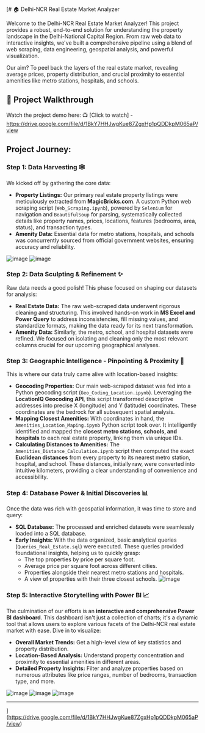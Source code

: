 [# 🏠 Delhi-NCR Real Estate Market Analyzer

Welcome to the Delhi-NCR Real Estate Market Analyzer! This project provides a robust, end-to-end solution for understanding the property landscape in the Delhi-National Capital Region. From raw web data to interactive insights, we've built a comprehensive pipeline using a blend of web scraping, data engineering, geospatial analysis, and powerful visualization.

Our aim? To peel back the layers of the real estate market, revealing average prices, property distribution, and crucial proximity to essential amenities like metro stations, hospitals, and schools.

## 🎥 Project Walkthrough

Watch the project demo here:
📺 [Click to watch] - https://drive.google.com/file/d/1BkY7HHJwgKue87ZgxHp1pQDDkpM065aP/view

## Project Journey: 

### Step 1: Data Harvesting 🕸️

We kicked off by gathering the core data:

* **Property Listings:** Our primary real estate property listings were meticulously extracted from **MagicBricks.com**. A custom Python web scraping script (`Web_Scraping.ipynb`), powered by `Selenium` for navigation and `BeautifulSoup` for parsing, systematically collected details like property names, prices, locations, features (bedrooms, area, status), and transaction types.
* **Amenity Data:** Essential data for metro stations, hospitals, and schools was concurrently sourced from official government websites, ensuring accuracy and reliability.

![image](https://github.com/user-attachments/assets/2559ffad-cf28-4a30-84b2-e1733b846619)
![image](https://github.com/user-attachments/assets/18d2bca4-5cd1-4ed2-909c-0f5391f99095) 


### Step 2: Data Sculpting & Refinement ✨

Raw data needs a good polish! This phase focused on shaping our datasets for analysis:

* **Real Estate Data:** The raw web-scraped data underwent rigorous cleaning and structuring. This involved hands-on work in **MS Excel and Power Query** to address inconsistencies, fill missing values, and standardize formats, making the data ready for its next transformation.
* **Amenity Data:** Similarly, the metro, school, and hospital datasets were refined. We focused on isolating and cleaning only the most relevant columns crucial for our upcoming geographical analyses.

### Step 3: Geographic Intelligence - Pinpointing & Proximity 📍

This is where our data truly came alive with location-based insights:

* **Geocoding Properties:** Our main web-scraped dataset was fed into a Python geocoding script (`Geo_Coding_Location.ipynb`). Leveraging the **LocationIQ Geocoding API**, this script transformed descriptive addresses into precise X (longitude) and Y (latitude) coordinates. These coordinates are the bedrock for all subsequent spatial analysis.
* **Mapping Closest Amenities:** With coordinates in hand, the `Amenities_Location_Maping.ipynb` Python script took over. It intelligently identified and mapped the **closest metro stations, schools, and hospitals** to each real estate property, linking them via unique IDs.
* **Calculating Distances to Amenities:** The `Amenities_Distance_Calculation.ipynb` script then computed the exact **Euclidean distances** from every property to its nearest metro station, hospital, and school. These distances, initially raw, were converted into intuitive kilometers, providing a clear understanding of convenience and accessibility.
  

### Step 4: Database Power & Initial Discoveries 📊

Once the data was rich with geospatial information, it was time to store and query:

* **SQL Database:** The processed and enriched datasets were seamlessly loaded into a SQL database.
* **Early Insights:** With the data organized, basic analytical queries (`Queries_Real_Estate.sql`) were executed. These queries provided foundational insights, helping us to quickly grasp:
    * The top properties by price per square foot.
    * Average price per square foot across different cities.
    * Properties alongside their nearest metro stations and hospitals.
    * A view of properties with their three closest schools.
![image](https://github.com/user-attachments/assets/6e252ee8-96a6-475c-b756-c7d53ceb4b32)


### Step 5: Interactive Storytelling with Power BI 📈

The culmination of our efforts is an **interactive and comprehensive Power BI dashboard**. This dashboard isn't just a collection of charts; it's a dynamic tool that allows users to explore various facets of the Delhi-NCR real estate market with ease. Dive in to visualize:

* **Overall Market Trends:** Get a high-level view of key statistics and property distribution.
* **Location-Based Analysis:** Understand property concentration and proximity to essential amenities in different areas.
* **Detailed Property Insights:** Filter and analyze properties based on numerous attributes like price ranges, number of bedrooms, transaction type, and more.
  
![image](https://github.com/user-attachments/assets/0e182f06-f943-4d64-9d64-f0c4018132d4)
![image](https://github.com/user-attachments/assets/40d9bbc9-e52d-497a-bb32-16b7e6ef159c)
![image](https://github.com/user-attachments/assets/832bbc38-d36f-4fc4-8933-2ef713bc5c12)

---
](https://drive.google.com/file/d/1BkY7HHJwgKue87ZgxHp1pQDDkpM065aP/view)

